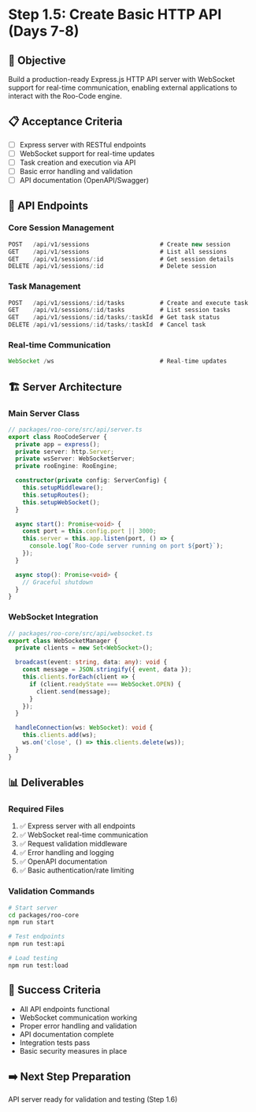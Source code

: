 # Step 1.5: Create Basic HTTP API (Days 7-8)

## 🎯 Objective
Build a production-ready Express.js HTTP API server with WebSocket support for real-time communication, enabling external applications to interact with the Roo-Code engine.

## 📋 Acceptance Criteria
- [ ] Express server with RESTful endpoints
- [ ] WebSocket support for real-time updates
- [ ] Task creation and execution via API
- [ ] Basic error handling and validation
- [ ] API documentation (OpenAPI/Swagger)

## 🔧 API Endpoints

### Core Session Management
```typescript
POST   /api/v1/sessions                    # Create new session
GET    /api/v1/sessions                    # List all sessions  
GET    /api/v1/sessions/:id                # Get session details
DELETE /api/v1/sessions/:id                # Delete session
```

### Task Management
```typescript
POST   /api/v1/sessions/:id/tasks          # Create and execute task
GET    /api/v1/sessions/:id/tasks          # List session tasks
GET    /api/v1/sessions/:id/tasks/:taskId  # Get task status
DELETE /api/v1/sessions/:id/tasks/:taskId  # Cancel task
```

### Real-time Communication
```typescript
WebSocket /ws                              # Real-time updates
```

## 🏗️ Server Architecture

### Main Server Class
```typescript
// packages/roo-core/src/api/server.ts
export class RooCodeServer {
  private app = express();
  private server: http.Server;
  private wsServer: WebSocketServer;
  private rooEngine: RooEngine;

  constructor(private config: ServerConfig) {
    this.setupMiddleware();
    this.setupRoutes();
    this.setupWebSocket();
  }

  async start(): Promise<void> {
    const port = this.config.port || 3000;
    this.server = this.app.listen(port, () => {
      console.log(`Roo-Code server running on port ${port}`);
    });
  }

  async stop(): Promise<void> {
    // Graceful shutdown
  }
}
```

### WebSocket Integration
```typescript
// packages/roo-core/src/api/websocket.ts
export class WebSocketManager {
  private clients = new Set<WebSocket>();

  broadcast(event: string, data: any): void {
    const message = JSON.stringify({ event, data });
    this.clients.forEach(client => {
      if (client.readyState === WebSocket.OPEN) {
        client.send(message);
      }
    });
  }

  handleConnection(ws: WebSocket): void {
    this.clients.add(ws);
    ws.on('close', () => this.clients.delete(ws));
  }
}
```

## 📊 Deliverables

### Required Files
1. ✅ Express server with all endpoints
2. ✅ WebSocket real-time communication
3. ✅ Request validation middleware
4. ✅ Error handling and logging
5. ✅ OpenAPI documentation
6. ✅ Basic authentication/rate limiting

### Validation Commands
```bash
# Start server
cd packages/roo-core
npm run start

# Test endpoints
npm run test:api

# Load testing
npm run test:load
```

## 🚦 Success Criteria
- All API endpoints functional
- WebSocket communication working
- Proper error handling and validation
- API documentation complete
- Integration tests pass
- Basic security measures in place

## ➡️ Next Step Preparation
API server ready for validation and testing (Step 1.6) 